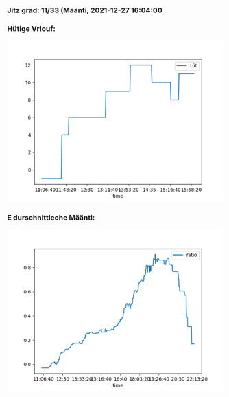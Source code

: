 ### Jitz grad: 11/33 (Määnti, 2021-12-27 16:04:00

### Hütige Vrlouf:
![Graph](Today.png)

### E durschnittleche Määnti:
![Graph](Määnti.png)